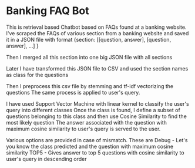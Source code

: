 # Banking FAQ Bot
This is retrieval based Chatbot based on FAQs found at a banking website.
I've scraped the FAQs of various section from a banking website and saved it in a JSON file with format
{section:
[[question, answer], [question, answer], ...]
}

Then I merged all this section into one big JSON file with all sections

Later I have transformed this JSON file to CSV and used the section names as class for the questions

Then I preprocess this csv file by stemming and tf-idf vectorizing the questions
The same process is applied to user's query.

I have used Support Vector Machine with linear kernel to classify the user's query into different classes
Once the class is found, I define a subset of questions belonging to this class and then use Cosine Similarity to find the most likely question
The answer associated with the question with maximum cosine similarity to user's query is served to the user.

Various options are provided in case of mismatch.
These are Debug - Let's you know the class predicted and the question with maximum cosine similarity
          TOP5 - Gives answer to top 5 questions with cosine similarity to user's query in descending order
